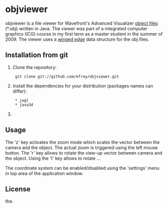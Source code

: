 objviewer
=========
objviewer is a file viewer for Wavefront's Advanced Visualizer [object files][1] (*.obj) written in Java. 
The viewer was part of a integrated computer graphics (ICG) course in my first term as a master student 
in the summer of 2009. The viewer uses a [winged edge][2] data structure for the obj files.


Installation from git
---------------------
1. Clone the repository:

  		git clone git://github.com/mfrey/objviewer.git

2. Install the dependencies for your distribution (packages names can differ):

		* jogl
		* java3d

3. 

Usage
-----

The 'z' key activates the zoom mode which scales the vector between the camera and the object. The actual 
zoom is triggered using the left mouse button. The 'r' key allows to rotate the view-up vector between 
camera and the object. Using the 't' key allows to rotate ...

The coordinate system can be enabled/disabled using the 'settings' menu in top area of the application 
window. 



License
-------
tba.


[1]:http://paulbourke.net/dataformats/obj/
[2]:http://en.wikipedia.org/wiki/Winged_edge
